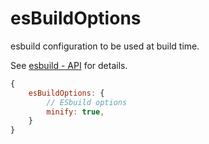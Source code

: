 # esBuildOptions

esbuild configuration to be used at build time.

See [esbuild - API](https://esbuild.github.io/api/) for details.

```js title="crx-monkey.config.js"
{
    esBuildOptions: {
        // ESbuild options
        minify: true,
    }
}
```
